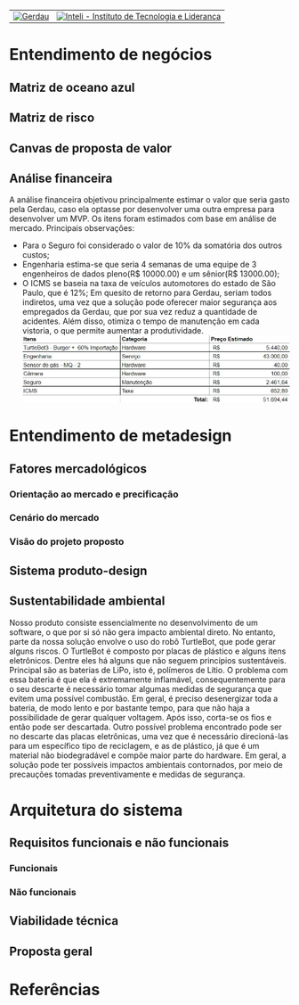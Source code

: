 <table>
<tr>
<td>
<a href= "https://www2.gerdau.com.br/"><img src="https://upload.wikimedia.org/wikipedia/commons/thumb/8/89/Gerdau_logo_%282011%29.svg/1200px-Gerdau_logo_%282011%29.svg.png" alt="Gerdau" border="0" width="70%"></a>
</td>
<td><a href= "https://www.inteli.edu.br/"><img src="https://www.inteli.edu.br/wp-content/uploads/2021/08/20172028/marca_1-2.png" alt="Inteli - Instituto de Tecnologia e Liderança" border="0" width="30%"></a>
</td>
</tr>
</table>

<font size="+12"><center>

</center></font>

# Entendimento de negócios

## Matriz de oceano azul

## Matriz de risco

## Canvas de proposta de valor

## Análise financeira

A análise financeira objetivou principalmente estimar o valor que seria gasto pela Gerdau, caso ela optasse por desenvolver uma outra empresa para desenvolver um MVP. Os itens foram estimados com base em análise de mercado.
Principais observações:

- Para o Seguro foi considerado o valor de 10% da somatória dos outros custos;
- Engenharia estima-se que seria 4 semanas de uma equipe de 3 engenheiros de dados pleno(R$ 10000.00) e um sênior(R$ 13000.00);
- O ICMS se baseia na taxa de veículos automotores do estado de São Paulo, que é 12%;
  Em quesito de retorno para Gerdau, seriam todos indiretos, uma vez que a solução pode oferecer maior segurança aos empregados da Gerdau, que por sua vez reduz a quantidade de acidentes. Além disso, otimiza o tempo de manutenção em cada vistoria, o que permite aumentar a produtividade.
  ![Analise Financeira](./images\analise_financeira.jpeg)

# Entendimento de metadesign

## Fatores mercadológicos

### Orientação ao mercado e precificação

### Cenário do mercado

### Visão do projeto proposto

## Sistema produto-design

## Sustentabilidade ambiental

Nosso produto consiste essencialmente no desenvolvimento de um software, o que por si só não gera impacto ambiental direto. No entanto, parte da nossa solução envolve o uso do robô TurtleBot, que pode gerar alguns riscos.
O TurtleBot é composto por placas de plástico e alguns itens eletrônicos. Dentre eles há alguns que não seguem princípios sustentáveis. Principal são as baterias de LiPo, isto é, polímeros de Lítio. O problema com essa bateria é que ela é extremamente inflamável, consequentemente para o seu descarte é necessário tomar algumas medidas de segurança que evitem uma possível combustão. Em geral, é preciso desenergizar toda a bateria, de modo lento e por bastante tempo, para que não haja a possibilidade de gerar qualquer voltagem. Após isso, corta-se os fios e então pode ser descartada.
Outro possível problema encontrado pode ser no descarte das placas eletrônicas, uma vez que é necessário direcioná-las para um específico tipo de reciclagem, e as de plástico, já que é um material não biodegradável e compõe maior parte do hardware.
Em geral, a solução pode ter possíveis impactos ambientais contornados, por meio de precauções tomadas preventivamente e medidas de segurança.

# Arquitetura do sistema

## Requisitos funcionais e não funcionais

### Funcionais

### Não funcionais

## Viabilidade técnica

## Proposta geral

# Referências
